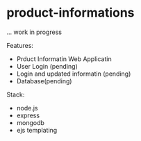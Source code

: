 # product-informations

... work in progress

Features:
- Prduct Informatin Web Applicatin
- User Login (pending)
- Login and updated informatin (pending)
- Database(pending)

Stack:
- node.js
- express
- mongodb
- ejs templating
